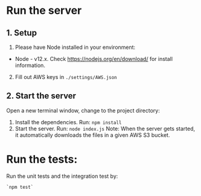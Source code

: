 # Run the server
## 1. Setup 
  1. Please have Node installed in your environment:
  * Node - v12.x. Check https://nodejs.org/en/download/ for install information.
  2. Fill out AWS keys in `./settings/AWS.json` 
## 2. Start the server
Open a new terminal window, change to the project directory:
  1. Install the dependencies. Run: 
    `npm install` 
  1. Start the server. Run: 
    `node index.js`
Note: When the server gets started, it automatically downloads the files in a given AWS S3 bucket.

# Run the tests:
Run the unit tests and the integration test by:

    `npm test`